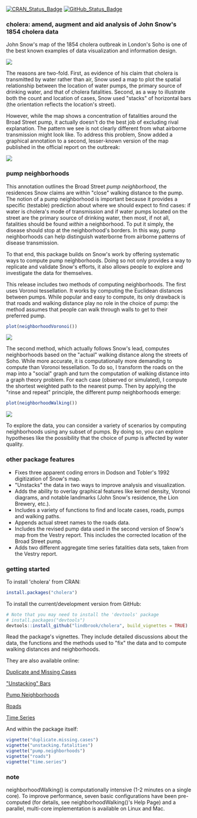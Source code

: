 [![CRAN_Status_Badge](http://www.r-pkg.org/badges/version/cholera)](https://cran.r-project.org/package=cholera)
[![GitHub_Status_Badge](https://img.shields.io/badge/GitHub-0.2.1.9014-red.svg?style=flat-square)](https://github.com/lindbrook/cholera/blob/master/NEWS)

### cholera: amend, augment and aid analysis of John Snow's 1854 cholera data

John Snow's map of the 1854 cholera outbreak in London's Soho is one of the best known examples of data visualization and information design.

![](vignettes/msu-snows-mapB.jpg)

The reasons are two-fold. First, as evidence of his claim that cholera is transmitted by water rather than air, Snow used a map to plot the spatial relationship between the location of water pumps, the primary source of drinking water, and that of cholera fatalities. Second, as a way to illustrate both the count and location of cases, Snow used "stacks" of horizontal bars (the orientation reflects the location's street).

However, while the map shows a concentration of fatalities around the Broad Street pump, it actually doesn't do the best job of excluding rival explanation. The pattern we see is not clearly different from what airborne transmission might look like. To address this problem, Snow added a graphical annotation to a second, lesser-known version of the map published in the official report on the outbreak:

![](vignettes/fig12-6.png)

### pump neighborhoods

This annotation outlines the Broad Street *pump neighborhood*, the residences Snow claims are within "close" walking distance to the pump. The notion of a pump neighborhood is important because it provides a specific (testable) prediction about where we should expect to find cases: if water is cholera's mode of transmission and if water pumps located on the street are the primary source of drinking water, then most, if not all, fatalities should be found *within* a neighborhood. To put it simply, the disease should stop at the neighborhood's borders. In this way, pump neighborhoods can help distinguish waterborne from airborne patterns of disease transmission.

To that end, this package builds on Snow's work by offering systematic ways to compute pump neighborhoods. Doing so not only provides a way to replicate and validate Snow's efforts, it also allows people to explore and investigate the data for themselves.

This release includes two methods of computing neighborhoods. The first uses Voronoi tessellation. It works by computing the Euclidean distances between pumps. While popular and easy to compute, its only drawback is that roads and walking distance play no role in the choice of pump: the method assumes that people can walk through walls to get to their preferred pump.

``` r
plot(neighborhoodVoronoi())
```

![](man/figures/README-voronoi-1.png)

The second method, which actually follows Snow's lead, computes neighborhoods based on the "actual" walking distance along the streets of Soho. While more accurate, it is computationally more demanding to compute than Voronoi tessellation. To do so, I transform the roads on the map into a "social" graph and turn the computation of walking distance into a graph theory problem. For each case (observed or simulated), I compute the shortest weighted path to the nearest pump. Then by applying the "rinse and repeat" principle, the different pump neighborhoods emerge:

``` r
plot(neighborhoodWalking())
```

![](man/figures/README-walk-1.png)

To explore the data, you can consider a variety of scenarios by computing neighborhoods using any subset of pumps. By doing so, you can explore hypotheses like the possibility that the choice of pump is affected by water quality.

### other package features

-   Fixes three apparent coding errors in Dodson and Tobler's 1992 digitization of Snow's map.
-   "Unstacks" the data in two ways to improve analysis and visualization.
-   Adds the ability to overlay graphical features like kernel density, Voronoi diagrams, and notable landmarks (John Snow's residence, the Lion Brewery, etc.).
-   Includes a variety of functions to find and locate cases, roads, pumps and walking paths.
-   Appends actual street names to the roads data.
-   Includes the revised pump data used in the second version of Snow's map from the Vestry report. This includes the corrected location of the Broad Street pump.
-   Adds two different aggregate time series fatalities data sets, taken from the Vestry report.

### getting started

To install 'cholera' from CRAN:

``` r
install.packages("cholera")
```

To install the current/development version from GitHub:

``` r
# Note that you may need to install the 'devtools' package
# install.packages("devtools")
devtools::install_github("lindbrook/cholera", build_vignettes = TRUE)
```

Read the package's vignettes. They include detailed discussions about the data, the functions and the methods used to "fix" the data and to compute walking distances and neighborhoods.

They are also available online:

[Duplicate and Missing Cases](https://cran.r-project.org/web/packages/cholera/vignettes/duplicate.missing.cases.html)

["Unstacking" Bars](https://cran.r-project.org/web/packages/cholera/vignettes/unstacking.fatalities.html)

[Pump Neighborhoods](https://cran.r-project.org/web/packages/cholera/vignettes/pump.neighborhoods.html)

[Roads](https://cran.r-project.org/web/packages/cholera/vignettes/roads.html)

[Time Series](https://cran.r-project.org/web/packages/cholera/vignettes/time.series.html)

And within the package itself:

``` r
vignette("duplicate.missing.cases")
vignette("unstacking.fatalities")
vignette("pump.neighborhoods")
vignette("roads")
vignette("time.series")
```

### note

neighborhoodWalking() is computationally intensive (1-2 minutes on a single core). To improve performance, seven basic configurations have been pre-computed (for details, see neighborhoodWalking()'s Help Page) and a parallel, multi-core implementation is available on Linux and Mac.
